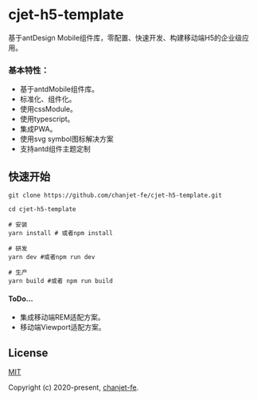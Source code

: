 # cjet-h5-template
基于antDesign Mobile组件库，零配置、快速开发、构建移动端H5的企业级应用。

### 基本特性：
- 基于antdMobile组件库。
- 标准化、组件化。
- 使用cssModule。
- 使用typescript。
- 集成PWA。
- 使用svg symbol图标解决方案
- 支持antd组件主题定制

## 快速开始

```
git clone https://github.com/chanjet-fe/cjet-h5-template.git

cd cjet-h5-template

# 安装
yarn install # 或者npm install

# 研发
yarn dev #或者npm run dev

# 生产
yarn build #或者 npm run build
```

#### ToDo...
- 集成移动端REM适配方案。
- 移动端Viewport适配方案。

## License

[MIT](http://opensource.org/licenses/MIT)

Copyright (c) 2020-present, [chanjet-fe](https://github.com/chanjet-fe).